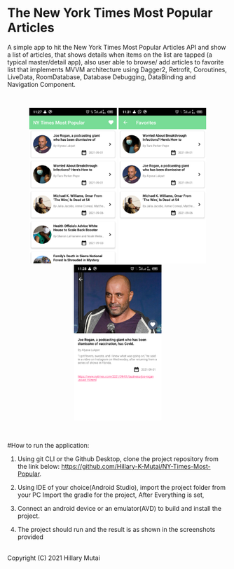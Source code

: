 # The New York Times Most Popular Articles

A simple app to hit the New York Times Most Popular Articles API and show a list of articles,
that shows details when items on the list are tapped (a typical master/detail app),
also user able to browse/ add articles to favorite list that implements MVVM architecture using
Dagger2, Retrofit, Coroutines, LiveData, RoomDatabase, Database Debugging, DataBinding and Navigation
Component.

<br>
<p align="center">
    <img src="Screenshot_main.png" width="200"/>
    <img src="Screenshot_favourite.png" width="200"/>
    <img src="Screenshot_detail.png" width="200"/>
</p>
<br>

#How to run the application:
1. Using git CLI or the Github Desktop, clone the project repository from the link below:
https://github.com/Hillary-K-Mutai/NY-Times-Most-Popular.

2. Using IDE of your choice(Android Studio), import the project folder from your PC
Import the gradle for the project,
After Everything is set,

3. Connect an android device or an emulator(AVD) to build and install the project.

4. The project should run and the result is as shown in the screenshots provided

<br>
   Copyright (C) 2021 Hillary Mutai

